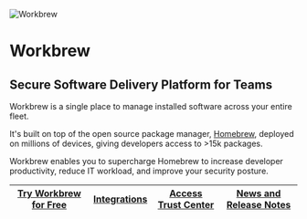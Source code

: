 ![Workbrew](https://github.com/workbrew.png)

# Workbrew
## Secure Software Delivery Platform for Teams

Workbrew is a single place to manage installed software across your entire fleet. 

It's built on top of the open source package manager, [Homebrew](https://github.com/Homebrew), deployed on millions of devices, giving developers access to >15k packages. 

Workbrew enables you to supercharge Homebrew to increase developer productivity, reduce IT workload, and improve your security posture.

| [Try Workbrew for Free](https://workbrew.com/pricing)| [Integrations](https://workbrew.com/works-with) | [Access Trust Center](https://trust.workbrew.com/) | [News and Release Notes](https://workbrew.com/blog) |
| -------- | ------- |  ------- |  ------- |

